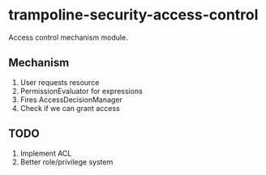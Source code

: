 # trampoline-security-access-control

Access control mechanism module.

## Mechanism

1. User requests resource
2. PermissionEvaluator for expressions
3. Fires AccessDecisionManager
4. Check if we can grant access

## TODO

1. Implement ACL
2. Better role/privilege system